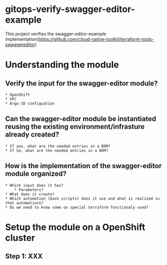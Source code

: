 # gitops-verify-swagger-editor-example
This project verifies the swagger-editor-example implementation(https://github.com/cloud-native-toolkit/terraform-tools-swaggereditor)

# Understanding the module

## Verify the input for the swagger-editor module?

    * OpenShift
    * VPC
    * Argo CD configuation

## Can the swagger-editor module be instantiated reusing the existing environment/infrasture already created?

    * If yes, what are the needed entries in a BOM?
    * If no, what are the needed entries in a BOM?

## How is the implementation of the swagger-editor module organized?

    * Which input does it has?
        * Parameters?
    * What does it create?
    * Which automation (bash scripts) does it use and what is realized in that automations?
    * Do we need to know some on special terraform functionaly used?

# Setup the module on a OpenShift cluster

## Step 1: XXX